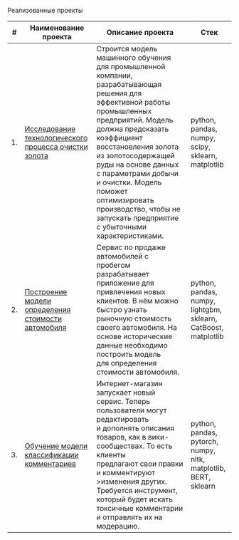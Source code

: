 
Реализованные проекты

| #    | Наименование проекта                | Описание проекта                                                    | Стек                                                         |
| ---- | ------------------------------------------------------------ | ------------------------------------------------------------ | ------------------------------------------------------------ |
| 1.   | [Исследование технологического процесса очистки золота](https://github.com/maria-khamilievna/Portfolio/tree/main/gold) | Строится модель машинного обучения для промышленной компании, разрабатывающая решения для эффективной работы промышленных предприятий. Модель должна предсказать коэффициент восстановления золота из золотосодержащей руды на основе данных с параметрами добычи и очистки. Модель поможет оптимизировать производство, чтобы не запускать предприятие с убыточными характеристиками. | python, pandas, numpy, scipy, sklearn, matplotlib       |
| 2.   | [Построение модели определения стоимости автомобиля](https://github.com/maria-khamilievna/Portfolio/tree/449e084514bf39c4264d8098bd538e11852e61d0/autos) | Сервис по продаже автомобилей с пробегом  <br/>разрабатывает приложение для привлечения новых клиентов. В нём можно быстро узнать рыночную стоимость своего автомобиля. На основе исторические данные необходимо построить модель <br/>для определения стоимости автомобиля. | python, pandas, numpy, lightgbm, sklearn, CatBoost, matplotlib |
| 3.   | [Обучение модели классификации комментариев](https://github.com/maria-khamilievna/Portfolio/tree/main/toxic_comments) | Интернет-магазин запускает новый сервис. Теперь пользователи могут редактировать<br/> и дополнять описания товаров, как в вики-сообществах. То есть клиенты <br/>предлагают свои правки и комментируют >изменения других. Требуется инструмент, который будет искать токсичные комментарии<br/>и отправлять их на модерацию.            | python, pandas, pytorch, numpy, nltk, matplotlib, BERT, sklearn|

